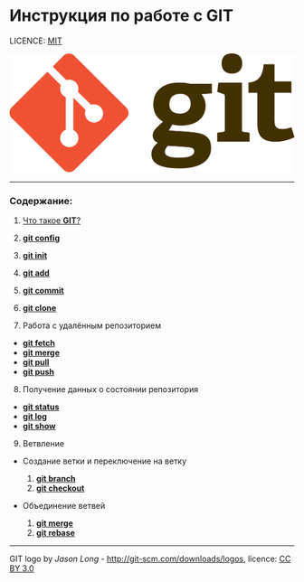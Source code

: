 

# Инструкция по работе с **GIT**

LICENCE: [MIT](./licence.md)

![git-logo](./images/git-logo.png)

---

### Содержание:

1. [Что такое **GIT**?](./beggining.md)
2. [**git config**](./config.md)
3. [**git init**](./init.md)
4. [**git add**](./add.md)
5. [**git commit**](./commit.md)
6. [**git clone**](./clone.md)

7. Работа с удалённым репозиторием
 - [**git fetch**](./fetch.md)
 - [**git merge**](./merge1.md)
 - [**git pull**](./pull.md)
 - [**git push**](./push.md)

8. Получение данных о состоянии репозитория
 - [**git status**](./status.md)
 - [**git log**](./log.md)
 - [**git show**](./show.md)

9. Ветвление

 - Создание ветки и переключение на ветку
   1. [**git branch**](./branch.md)
   2. [**git checkout**](./checkout.md)
   
 - Объединение ветвей
   1. [**git merge**](./merge2.md)
   2. [**git rebase**](./rebase.md)

---
GIT logo by *Jason Long* - http://git-scm.com/downloads/logos, licence: [CC BY 3.0](https://creativecommons.org/licenses/by/3.0/)

